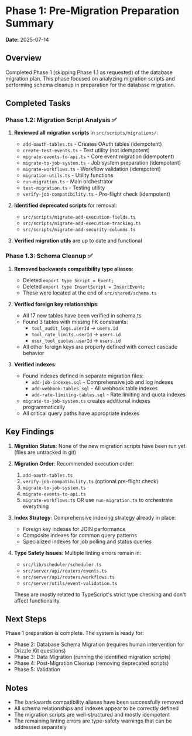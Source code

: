 # Phase 1: Pre-Migration Preparation Summary

**Date:** 2025-07-14

## Overview

Completed Phase 1 (skipping Phase 1.1 as requested) of the database migration plan. This phase focused on analyzing migration scripts and performing schema cleanup in preparation for the database migration.

## Completed Tasks

### Phase 1.2: Migration Script Analysis ✅

1. **Reviewed all migration scripts** in `src/scripts/migrations/`:
   - `add-oauth-tables.ts` - Creates OAuth tables (idempotent)
   - `create-test-events.ts` - Test utility (not idempotent)
   - `migrate-events-to-api.ts` - Core event migration (idempotent)
   - `migrate-to-job-system.ts` - Job system preparation (idempotent)
   - `migrate-workflows.ts` - Workflow validation (idempotent)
   - `migration-utils.ts` - Utility functions
   - `run-migration.ts` - Main orchestrator
   - `test-migration.ts` - Testing utility
   - `verify-job-compatibility.ts` - Pre-flight check (idempotent)

2. **Identified deprecated scripts** for removal:
   - `src/scripts/migrate-add-execution-fields.ts`
   - `src/scripts/migrate-add-execution-tracking.ts`
   - `src/scripts/migrate-add-security-columns.ts`

3. **Verified migration utils** are up to date and functional

### Phase 1.3: Schema Cleanup ✅

1. **Removed backwards compatibility type aliases**:
   - Deleted `export type Script = Event;`
   - Deleted `export type InsertScript = InsertEvent;`
   - These were located at the end of `src/shared/schema.ts`

2. **Verified foreign key relationships**:
   - All 17 new tables have been verified in schema.ts
   - Found 3 tables with missing FK constraints:
     - `tool_audit_logs.userId` → `users.id`
     - `tool_rate_limits.userId` → `users.id`
     - `user_tool_quotas.userId` → `users.id`
   - All other foreign keys are properly defined with correct cascade behavior

3. **Verified indexes**:
   - Found indexes defined in separate migration files:
     - `add-job-indexes.sql` - Comprehensive job and log indexes
     - `add-webhook-tables.sql` - All webhook table indexes
     - `add-rate-limiting-tables.sql` - Rate limiting and quota indexes
   - `migrate-to-job-system.ts` creates additional indexes programmatically
   - All critical query paths have appropriate indexes

## Key Findings

1. **Migration Status**: None of the new migration scripts have been run yet (files are untracked in git)

2. **Migration Order**: Recommended execution order:
   1. `add-oauth-tables.ts`
   2. `verify-job-compatibility.ts` (optional pre-flight check)
   3. `migrate-to-job-system.ts`
   4. `migrate-events-to-api.ts`
   5. `migrate-workflows.ts`
      OR use `run-migration.ts` to orchestrate everything

3. **Index Strategy**: Comprehensive indexing strategy already in place:
   - Foreign key indexes for JOIN performance
   - Composite indexes for common query patterns
   - Specialized indexes for job polling and status queries

4. **Type Safety Issues**: Multiple linting errors remain in:
   - `src/lib/scheduler/scheduler.ts`
   - `src/server/api/routers/events.ts`
   - `src/server/api/routers/workflows.ts`
   - `src/server/utils/event-validation.ts`

   These are mostly related to TypeScript's strict type checking and don't affect functionality.

## Next Steps

Phase 1 preparation is complete. The system is ready for:

- Phase 2: Database Schema Migration (requires human intervention for Drizzle Kit questions)
- Phase 3: Data Migration (running the identified migration scripts)
- Phase 4: Post-Migration Cleanup (removing deprecated scripts)
- Phase 5: Validation

## Notes

- The backwards compatibility aliases have been successfully removed
- All schema relationships and indexes appear to be correctly defined
- The migration scripts are well-structured and mostly idempotent
- The remaining linting errors are type-safety warnings that can be addressed separately

